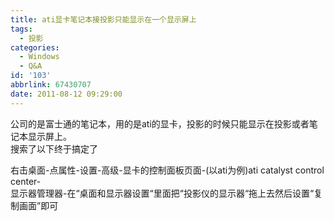 ```yaml
---
title: ati显卡笔记本接投影只能显示在一个显示屏上
tags:
  - 投影
categories:
  - Windows
  - Q&A
id: '103'
abbrlink: 67430707
date: 2011-08-12 09:29:00
---
```


公司的是富士通的笔记本，用的是ati的显卡，投影的时候只能显示在投影或者笔记本显示屏上。  
搜索了以下终于搞定了  
  
右击桌面-点属性-设置-高级-显卡的控制面板页面-(以ati为例)ati catalyst control center-  
显示器管理器-在“桌面和显示器设置“里面把“投影仪的显示器“拖上去然后设置“复制画面”即可